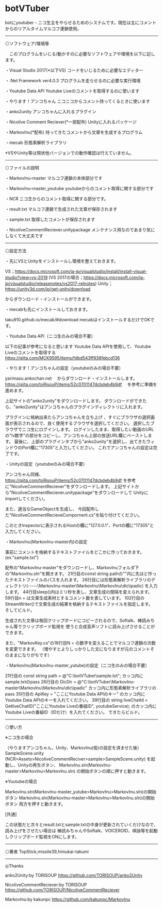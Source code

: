 ﻿# botVTuber
botにyoutuber・ニコ生主をやらせるためのシステムです。現在は主にコメントからのリアルタイムマルコフ連鎖使用。


-------------------------------------------------------------------------------------------------------------------


◎ソフトウェア/環境等


　このプログラムをいじる/動かすのに必要なソフトウェアや環境を以下に記します。


・Visual Studio 2017(*以下VS)
コードをいじるために必要なエディター
 
・.Net Framework ver4.0.3
プログラムを走らせるのに必要な実行環境 

・Youtube Data API
Youtube Liveのコメントを取得するのに使います

・やります！アンコちゃん
ニコニコからコメント持ってくるときに使います

・anko2unity
アンコちゃんに入れるプラグイン

・Nicolive Comment Reciever(*一部配布)
Unityに入れるパッケージ

・MarkovInu(*配布)
持ってきたコメントから文章を生成するプログラム

・mecab
形態素解析ライブラリ
 

 *VSやUnity等は現状他バージョンでの動作確認は行えていません。

-------------------------------------------------------------------------------------------------------------------


◎ファイルの説明


・MarkovInu-master
マルコフ連鎖の本体部分です

・MarkovInu-master_youtube
youtubeからのコメント取得に関する部分です

・NCR
ニコ生からのコメント取得に関する部分です。

・result.txt
マルコフ連鎖で生成された文章が保存されます

・sample.txt
 取得したコメントが保存されます

・NicoliveCommentReciever.unitypackage
  メンテナンス用なのであまり気にしなくて大丈夫です

-------------------------------------------------------------------------------------------------------------------


◎設定方法


・先にVSとUnityをインストールし環境を整えておきます。

VS；https://docs.microsoft.com/ja-jp/visualstudio/install/install-visual-studio?view=vs-2019
(VS 2017の場合；https://docs.microsoft.com/ja-jp/visualstudio/releasenotes/vs2017-relnotes)
Unity；https://unity3d.com/jp/get-unity/download

からダウンロード・インストールができます。


・mecabも先にインストールしておきます。

taku910.github.io/mecab/#download
mecabはインストールするだけでOKです。


・Youtube Data API（ニコ生のみの場合不要）

以下の記事が参考になると思います
Youtube Data APIを使用して、Youtube Liveのコメントを取得する
https://qiita.com/MCK9595/items/fdbd543ff938febcd136


・やります！アンコちゃんの設定（youtubeのみの場合不要）

yarimasu.ankochan.net
　からダウンロード・インストールします。
https://qiita.com/toRisouP/items/52c0701147dcbdeb4b9df
　を参考に準備を進めます。

上記サイトの"anko2unity"をダウンロードします。
ダウンロードができたら、"anko2unity"はアンコちゃんのプラグインディレクトリに入れます。

プラグインに格納出来たらアンコちゃんを立ち上げ
、すぐにブラウザの選択画面が表示されるので、良く使用するブラウザを選択してください。
選択したブラウザでニコ生にログインします。
ログインしたまま、取得したい動画のURLの"lv数字"の部分をコピーし、アンコちゃん上部の放送URL欄にペーストします。
最後に、上部のプラグインタブから"anko2unity"を選択し、出てきたウィンドウのPort欄に"17305"と入力してください。
これでアンコちゃんの設定は完了です。


・Unityの設定（youtubeのみの場合不要）

アンコちゃん同様、
https://qiita.com/toRisouP/items/52c0701147dcbdeb4b9df
を参考に"NicoliveCommentReciever"をダウンロードします。
上記サイトから"NicoliveCommentReciever.unitypackage"をダウンロードして
Unityにimportしてください。

また、適当なGameObjectを生成し、
今回配布した"NicoliveCommentRecieveCompornent.cs"を貼り付けてください。

このときInspectorに表示されるHostの欄に"127.0.0.1"、Portの欄に"17305"と入力してください。


・MarkovInu(MarkovInu-master内)の設定

事前にコメントを格納するテキストファイルをどこかに作っておきます。(ex."sample.txt")

配布の"MarkovInu-master"をダウンロードし、MarkovInuフォルダ下の"MarkovInu.sln"を開きます。
21行目のconst string pathの""内に先ほど作ったテキストファイルのパスを入れます。
26行目には形態素解析ライブラリのディレクトリ(-----\MarkovInu-master\MarkovInu\MarkovInu\dic\ipadic)
を入力します。
44行目sleep()内はミリ秒を表し、文章生成の間隔を変えられます。
59行目n = は文章生成素材とするコメント数を表しています。
102行目のStreamWriter()で文章生成の結果を格納するテキストファイルを指定します。
そしてビルド。

生成された文章は毎回クリップボードにコピーされるので、Softalk、棒読みちゃん等でクリップボード監視を
使うと合成音声ソフトに読み上げさせることができます。

また、"MarkovKey.cs"の18行目N = の数字を変えることでマルコフ連鎖の次数を変更できます。
（増やすとよりしっかりした文になりますが元のコメントそのままになりがちです）


・MarkovInu(MarkovInu-master_yutube)の設定（ニコ生のみの場合不要）

21行目の  const string path = @"C:\botVTuber\sample.txt"; カッコ内にsample.txtのpass
26行目の DicDir = @"C:\botVTuber\MarkovInu-master\MarkovInu\MarkovInu\dic\ipadic" カッコ内に形態素解析ライブラリのpass
35行目の ApiKey = "ここにYoutube Data APIのキー" のカッコ内にYoutube Data APIのキーを入れてください。
39行目の   string liveChatId = GetliveChatID("ここにYoutube Liveの番組ID", youtubeService);
 のカッコ内にYoutube Liveの番組ID（IDだけ）を入れてください。
できたらビルド。

-------------------------------------------------------------------------------------------------------------------

◎使い方

※ニコ生の場合

（やりますアンコちゃん、Unity、MarkovInu(仮)の設定を済ませた後）
SampleScene.unity
 (NCR>Assets>NicoliveCommentReciver>sample>SampleScene.unity)
を起動し、Unityの再生ボタン、
 MarkovInu.sln(MarkovInu-master>MarkovInu>MarkovInu.sln)
の開始ボタンの順に押すと動きます。


※Youtubeの場合

MarkovInu.sln(MarkovInu-master_yutube>MarkovInu>MarkovInu.sln)の開始ボタン
MarkovInu.sln(MarkovInu-master>MarkovInu>MarkovInu.sln)の開始ボタン
両方を押すと動きます。


[共通]

この状態だと次々とresult.txtとsample.txtの中身が更新されていくだけなので、読み上げをさせたい場合は
棒読みちゃんやSoftalk、VOICEROID、唄詠等を起動しクリップボード監視をONにします。

-------------------------------------------------------------------------------------------------------------------

◎著者
TopStick,missile39,himukai-takumi

-------------------------------------------------------------------------------------------------------------------

◎Thanks

anko2Unity:by TORISOUP
https://github.com/TORISOUP/anko2Unity

NicoliveCommentReciever:by TORISOUP
https://github.com/TORISOUP/NicoliveCommentReciever

MarkovInu:by kakunpc
https://github.com/kakunpc/MarkovInu
